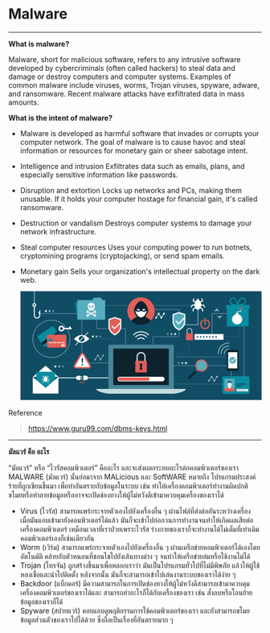 # Malware
- - -
**What is malware?**

Malware, short for malicious software, refers to any intrusive software developed by cybercriminals (often called hackers) to steal data and damage or destroy computers and computer systems. Examples of common malware include viruses, worms, Trojan viruses, spyware, adware, and ransomware. Recent malware attacks have exfiltrated data in mass amounts.

**What is the intent of malware?**

+ Malware is developed as harmful software that invades or corrupts your computer network. The goal of malware is to cause havoc and steal information or resources for monetary gain or sheer sabotage intent. 
+ Intelligence and intrusion
Exfiltrates data such as emails, plans, and especially sensitive information like passwords.
+ Disruption and extortion
Locks up networks and PCs, making them unusable. If it holds your computer hostage for financial gain, it's called ransomware.
+ Destruction or vandalism
Destroys computer systems to damage your network infrastructure.
+ Steal computer resources
Uses your computing power to run botnets, cryptomining programs (cryptojacking), or send spam emails.
+ Monetary gain
Sells your organization's intellectual property on the dark web.

  <p align="center">
         <img src="img/malware.png" />
     </p>

Reference 
> https://www.guru99.com/dbms-keys.html

- - -

**มัลแวร์ คือ อะไร**

“มัลแวร์” หรือ “ไวรัสคอมพิวเตอร์” คืออะไร และจะส่งผลกระทบอะไรต่อคอมพิวเตอร์ของเรา
MALWARE (มัลแวร์)  นั้นย่อมาจาก MALicious และ SoftWARE หมายถึง โปรแกรมประสงค์ร้ายที่ถูกเขียนขึ้นมา เพื่อทำอันตรายกับข้อมูลในระบบ เช่น ทำให้เครื่องคอมพิวเตอร์ทำงานผิดปกติ ขโมยหรือทำลายข้อมูลหรืออาจจะเปิดช่องทางให้ผู้ไม่หวังดีเข้ามาควบคุมเครื่องของเราได้

+ Virus (ไวรัส) สามารถแพร่กระจายตัวเองไปยังเครื่องอื่น ๆ ผ่านไฟล์ที่ส่งต่อกันระหว่างเครื่อง เมื่อมันแอบเข้ามายังคอมพิวเตอร์ได้แล้ว มันก็จะเข้าไปก่อกวนการทำงานจนทำให้เกิดผลเสียต่อเครื่องคอมพิวเตอร์ เหมือนเวลาที่เราป่วยเพราะไวรัส ร่างกายของเราก็จะทำงานได้ไม่เต็มที่เท่าเดิม คอมพิวเตอร์เองก็เช่นเดียวกัน
+ Worm (เวิร์ม) สามารถแพร่กระจายตัวเองไปยังเครื่องอื่น ๆ ผ่านเครือข่ายคอมพิวเตอร์ได้เองโดยอัตโนมัติ คล้ายกับตัวหนอนที่ชอนไชไปยังเส้นทางต่าง ๆ จนทำให้เครือข่ายล่มหรือใช้งานไม่ได้
+ Trojan (โทรจัน) ถูกสร้างขึ้นมาเพื่อหลอกเราว่า มันเป็นโปรแกรมทั่วไปที่ไม่มีพิษภัย แล้วให้ผู้ใช้หลงเชื่อและนำไปติดตั้ง หลังจากนั้น มันก็จะสามารถเข้าไปเล่นงานระบบของเราได้ง่าย ๆ
+ Backdoor (แบ็กดอร์) มีความสามารถในการเปิดช่องทางให้ผู้ไม่หวังดีสามารถเข้ามาควบคุมเครื่องคอมพิวเตอร์ของเราได้และ สามารถทำอะไรก็ได้กับเครื่องของเรา เช่น สั่งลบหรือโอนย้ายข้อมูลของเราก็ได้
+ Spyware (สปายแวร์) คอยแอบดูพฤติกรรมการใช้คอมพิวเตอร์ของเรา และยังสามารถขโมยข้อมูลส่วนตัวของเราไปได้ด้วย ซึ่งถือเป็นเรื่องที่อันตรายมาก ๆ
